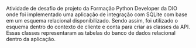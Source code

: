 Atividade de desafio de projeto da Formação Python Developer da DIO onde foi implementado uma aplicação de integração com SQLite com base em um esquema relacional disponibilizado. Sendo assim, foi utilizado o esquema dentro do contexto de cliente e conta para criar as classes da API. Essas classes representaram as tabelas do banco de dados relacional dentro da aplicação.
